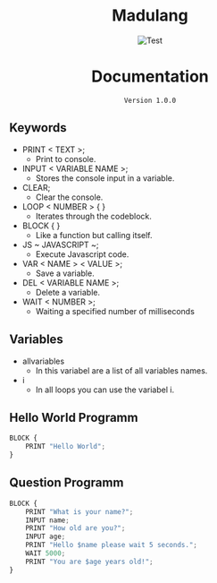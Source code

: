 <h1 style="text-align: center;">Madulang</h1>
<img style="position: relative; left: 50%; transform: translate(-50%);" src="https://cdn.discordapp.com/attachments/916719076078919683/1018506139249414214/madulang.png" alt="Test">
<br>

<h1 style="text-align: center;">Documentation</h1>

<span style="text-align: center;">

```
Version 1.0.0
```
</span>

## Keywords

- PRINT < TEXT >;
    - Print to console.
- INPUT < VARIABLE NAME >;
    - Stores the console input in a variable.
- CLEAR;
    - Clear the console.
- LOOP < NUMBER > { }
    - Iterates through the codeblock.
- BLOCK { }
    - Like a function but calling itself.
- JS ~ JAVASCRIPT ~;
    - Execute Javascript code.
- VAR < NAME > < VALUE >;
    - Save a variable.
- DEL < VARIABLE NAME >;
    - Delete a variable.
- WAIT < NUMBER >;
    - Waiting a specified number of milliseconds

## Variables

- allvariables
    - In this variabel are a list of all variables names.
- i
    - In all loops you can use the variabel i.

## Hello World Programm

```js
BLOCK {
    PRINT "Hello World";
}
```

## Question Programm
```js
BLOCK {
    PRINT "What is your name?";
    INPUT name;
    PRINT "How old are you?";
    INPUT age;
    PRINT "Hello $name please wait 5 seconds.";
    WAIT 5000;
    PRINT "You are $age years old!";
}
```